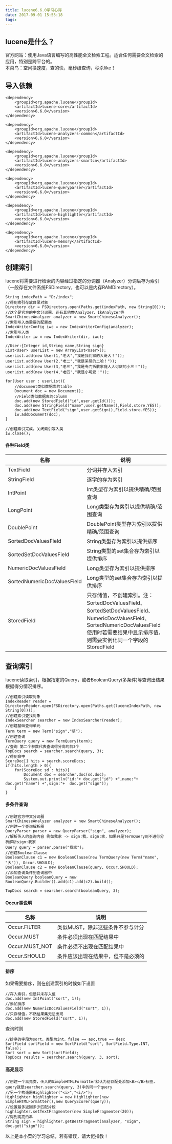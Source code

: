 ```yaml
---
title: lucene6.6.0学习心得
date: 2017-09-01 15:55:18
tags:
---
```


## lucene是什么？

官方网站：使用Java语言编写的高性能全文检索工程。适合任何需要全文检索的应用，特别是跨平台的。  
本菜鸟：空间换速度，查的快，毫秒级查询，秒杀like！

## 导入依赖

    <dependency>
        <groupId>org.apache.lucene</groupId>
        <artifactId>lucene-core</artifactId>
        <version>6.6.0</version>
    </dependency>
    
    <dependency>
        <groupId>org.apache.lucene</groupId>
        <artifactId>lucene-analyzers-common</artifactId>
        <version>6.6.0</version>
    </dependency>
    
    <dependency>
        <groupId>org.apache.lucene</groupId>
        <artifactId>lucene-analyzers-smartcn</artifactId>
        <version>6.6.0</version>
    </dependency>
    
    <dependency>
        <groupId>org.apache.lucene</groupId>
        <artifactId>lucene-queryparser</artifactId>
        <version>6.6.0</version>
    </dependency>
    
    <dependency>
        <groupId>org.apache.lucene</groupId>
        <artifactId>lucene-highlighter</artifactId>
        <version>6.6.0</version>
    </dependency>
    
    <dependency>
        <groupId>org.apache.lucene</groupId>
        <artifactId>lucene-memory</artifactId>
        <version>6.6.0</version>
    </dependency>

## 创建索引

lucene将需要进行检索的内容经过指定的分词器（Analyzer）分词后存为索引（一般存在文件系统FSDirectory，也可以是内存RAMDirectory）。

    String indexPath = "D:/index"; 
    //得到索引存放目录对象
    Directory dir = FSDirectory.open(Paths.get(indexPath, new String[0]));
    //这个是官方的中文分词器，还有其他MMAnalyzer、IkAnalyzer等
    SmartChineseAnalyzer analyzer = new SmartChineseAnalyzer();
    //索引写入类需要的配置类
    IndexWriterConfig iwc = new IndexWriterConfig(analyzer);
    //索引写入类
    IndexWriter iw = new IndexWriter(dir, iwc);
    
    //User:{Integer id,String name,String sign}
    List<User> userList = new ArrayList<User>();
    userList.add(new User(1,"老大","我是我们家的大哥大！"));
    userList.add(new User(2,"老二","我是呆萌的二哈！"));
    userList.add(new User(3,"老三","我是专门拆散家庭人人讨厌的小三！"));
    userList.add(new User(4,"老四","我是小可爱！"));
    
    for(User user : userList){
        //document类似数据库的table
        Document doc = new Document();
        //Field类似数据库的column
        doc.add(new StoredField("id",user.getId()));
        doc.add(new StringField("name",user.getName(),Field.store.YES));
        doc.add(new TextField("sign",user.getSign(),Field.store.YES));
        iw.addDocument(doc);
    }
    
    //创建索引完成，关闭索引写入类
    iw.close();

#### 各种Field类

| 名称                          | 说明                                                                                                                                                |
| --------------------------- | ------------------------------------------------------------------------------------------------------------------------------------------------- |
| TextField                   | 分词并存入索引                                                                                                                                           |
| StringField                 | 逐字的存为索引                                                                                                                                           |
| IntPoint                    | Int类型存为索引以提供精确/范围查询                                                                                                                               |
| LongPoint                   | Long类型存为索引以提供精确/范围查询                                                                                                                              |
| DoublePoint                 | DoublePoint类型存为索引以提供精确/范围查询                                                                                                                       |
| SortedDocValuesField        | String类型存为索引以提供排序                                                                                                                                 |
| SortedSetDocValuesField     | String类型的set集合存为索引以提供排序                                                                                                                           |
| NumericDocValuesField       | Long类型存为索引以提供排序                                                                                                                                   |
| SortedNumericDocValuesField | Long类型的set集合存为索引以提供排序                                                                                                                             |
| StoredField                 | 只存储值，不创建索引。注：SortedDocValuesField、SortedSetDocValuesField、NumericDocValuesField、SortedNumericDocValuesField使用时若需要结果中显示排序值，则需要实例化同一个字段的StoredField |

## 查询索引

lucene读取索引，根据指定的Query，或者BooleanQuery(多条件)等查询出结果根据得分情况排序。

    //创建索引读取对象
    IndexReader reader = DirectoryReader.open(FSDirectory.open(Paths.get(luceneIndexPath, new String[0])));
    //创建索引查找对象
    IndexSearcher searcher = new IndexSearcher(reader);
    //创建基础查询单元
    Term term = new Term("sign","萌");
    //创建查询
    TermQuery query = new TermQuery(term);
    //查询 第二个参数代表查询得分高的前3个
    TopDocs search = searcher.search(query, 3);
    //得到命中
    ScoreDoc[] hits = search.scoreDocs;
    if(hits.length > 0){
        for(ScoreDoc sd : hits){
            Document doc = searcher.doc(sd.doc);
            System.out.println("id:"+ doc.get("id") +",name:"+ doc.get("name") +",sign:"+  doc.get("sign"));
        }
    }

#### 多条件查询

    //创建官方中文分词器
    SmartChineseAnalyzer analyzer = new SmartChineseAnalyzer();
    //创建一个查询解析器
    QueryParser parser = new QueryParser("sign", analyzer);
    //解析传入的查询内容 例如我家 -> sign:我，sign:家，如果只是TermQuery则不进行分析解析sign:我家
    Query query = parser.parse("我家");
    //创建BooleanClause
    BooleanClause c1 = new BooleanClause(new TermQuery(new Term("name", "大")), Occur.SHOULD);
    BooleanClause c2 = new BooleanClause(query, Occur.SHOULD);
    //添加查询条件到查询器中
    BooleanQuery booleanQuery = new BooleanQuery.Builder().add(c1).add(c2).build();
    
    TopDocs search = searcher.search(booleanQuery, 3);

#### Occur类说明

| 名称             | 说明                 |
| -------------- | ------------------ |
| Occur.FILTER   | 类似MUST，除非这些条件不参与计分 |
| Occur.MUST     | 条件必须出现在匹配结果中       |
| Occur.MUST_NOT | 条件必须不出现在匹配结果中      |
| Occur.SHOULD   | 条件应该出现在结果中，但不是必须的  |

#### 排序

如果需要排序，则在创建索引的时候如下设置  

    //存入索引，但是并未存入值
    doc.add(new IntPoint("sort", 1));
    //添加排序
    doc.add(new NumericDocValuesField("sort", 1));
    //只存储值，不然结果集无法出现
    doc.add(new StoredField("sort", 1));  

查询时则  

    //排序的字段为sort，类型为int，false == asc,true == desc
    SortField sortField = new SortField("sort", SortField.Type.INT, false);
    Sort sort = new Sort(sortField);
    TopDocs results = searcher.search(query, 3, sort);

#### 高亮显示

    //创建一个高亮类，传入的SimpleHTMLFormatter默认为给匹配处添加<B></B>标签，query就是searcher.search(query, 3)中的同一个query
    //另一个构造器Highlighter("<i>","<i/>");
    Highlighter highlighter = new Highlighter(new SimpleHTMLFormatter(),new QueryScorer(query));
    //设置最多返回多少匹配片段
    highlighter.setTextFragmenter(new SimpleFragmenter(20));
    //得到高亮的串
    String sign = highlighter.getBestFragment(analyzer, "sign", doc.get("sign"));

以上是本小菜的学习总结，若有错误，请大佬指教！
